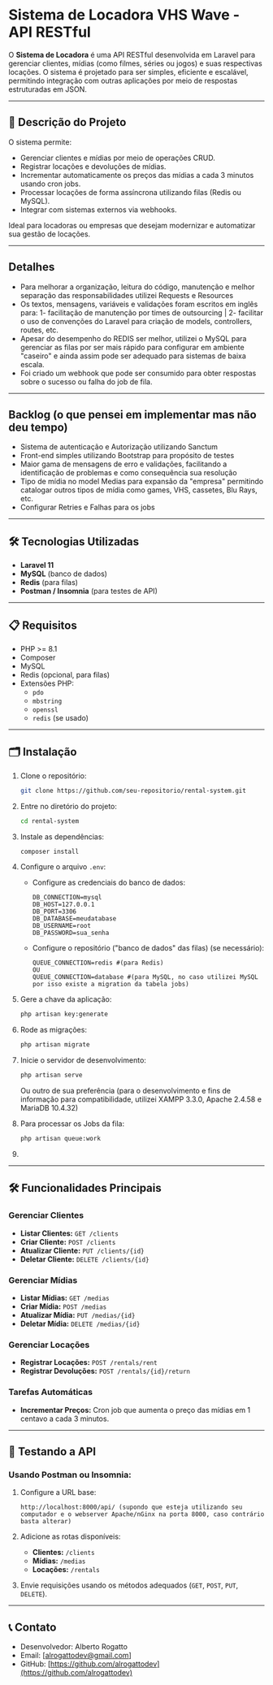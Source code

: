 # Sistema de Locadora VHS Wave - API RESTful

O **Sistema de Locadora** é uma API RESTful desenvolvida em Laravel para gerenciar clientes, mídias (como filmes, séries ou jogos) e suas respectivas locações. O sistema é projetado para ser simples, eficiente e escalável, permitindo integração com outras aplicações por meio de respostas estruturadas em JSON.

---

## 🚀 **Descrição do Projeto**

O sistema permite:
- Gerenciar clientes e mídias por meio de operações CRUD.
- Registrar locações e devoluções de mídias.
- Incrementar automaticamente os preços das mídias a cada 3 minutos usando cron jobs.
- Processar locações de forma assíncrona utilizando filas (Redis ou MySQL).
- Integrar com sistemas externos via webhooks.

Ideal para locadoras ou empresas que desejam modernizar e automatizar sua gestão de locações.

---

## Detalhes
- Para melhorar a organização, leitura do código, manutenção e melhor separação das responsabilidades utilizei Requests e Resources 
- Os textos, mensagens, variáveis e validações foram escritos em inglês para: 1- facilitação de manutenção por times de outsourcing | 2- facilitar o uso de convenções do Laravel para criação de models, controllers, routes, etc.
- Apesar do desempenho do REDIS ser melhor, utilizei o MySQL para gerenciar as filas por ser mais rápido para configurar em ambiente "caseiro" e ainda assim pode ser adequado para sistemas de baixa escala.
- Foi criado um webhook que pode ser consumido para obter respostas sobre o sucesso ou falha do job de fila.

---

## Backlog (o que pensei em implementar mas não deu tempo)
- Sistema de autenticação e Autorização utilizando Sanctum
- Front-end simples utilizando Bootstrap para propósito de testes
- Maior gama de mensagens de erro e validações, facilitando a identificação de problemas e como consequência sua resolução
- Tipo de mídia no model Medias para expansão da "empresa" permitindo catalogar outros tipos de mídia como games, VHS, cassetes, Blu Rays, etc.
- Configurar Retries e Falhas para os jobs
---

## 🛠️ **Tecnologias Utilizadas**

- **Laravel 11**
- **MySQL** (banco de dados)
- **Redis** (para filas)
- **Postman / Insomnia** (para testes de API)

---

## 📋 **Requisitos**

- PHP >= 8.1
- Composer
- MySQL
- Redis (opcional, para filas)
- Extensões PHP:
  - `pdo`
  - `mbstring`
  - `openssl`
  - `redis` (se usado)

---

## 🗂️ **Instalação**

1. Clone o repositório:
   ```bash
   git clone https://github.com/seu-repositorio/rental-system.git
   ```

2. Entre no diretório do projeto:
   ```bash
   cd rental-system
   ```

3. Instale as dependências:
   ```bash
   composer install
   ```

4. Configure o arquivo `.env`:
   - Configure as credenciais do banco de dados:
     ```env
     DB_CONNECTION=mysql
     DB_HOST=127.0.0.1
     DB_PORT=3306
     DB_DATABASE=meudatabase
     DB_USERNAME=root
     DB_PASSWORD=sua_senha
     ```
   - Configure o repositório ("banco de dados" das filas) (se necessário):
     ```env
     QUEUE_CONNECTION=redis #(para Redis)
     OU
     QUEUE_CONNECTION=database #(para MySQL, no caso utilizei MySQL por isso existe a migration da tabela jobs)
     ```

5. Gere a chave da aplicação:
   ```bash
   php artisan key:generate
   ```

6. Rode as migrações:
   ```bash
   php artisan migrate
   ```

7. Inicie o servidor de desenvolvimento:
   ```bash
   php artisan serve 
   ```
   Ou outro de sua preferência (para o desenvolvimento e fins de informação para compatibilidade, utilizei XAMPP 3.3.0, Apache 2.4.58 e MariaDB 10.4.32)

8. Para processar os Jobs da fila: 
    ```bash
    php artisan queue:work
    ```
9. 

---

## 🛠️ **Funcionalidades Principais**

### **Gerenciar Clientes**
- **Listar Clientes:** `GET /clients`
- **Criar Cliente:** `POST /clients`
- **Atualizar Cliente:** `PUT /clients/{id}`
- **Deletar Cliente:** `DELETE /clients/{id}`

### **Gerenciar Mídias**
- **Listar Mídias:** `GET /medias`
- **Criar Mídia:** `POST /medias`
- **Atualizar Mídia:** `PUT /medias/{id}`
- **Deletar Mídia:** `DELETE /medias/{id}`

### **Gerenciar Locações**
- **Registrar Locações:** `POST /rentals/rent`
- **Registrar Devoluções:** `POST /rentals/{id}/return`

### **Tarefas Automáticas**
- **Incrementar Preços:** Cron job que aumenta o preço das mídias em 1 centavo a cada 3 minutos.

---

## 🔧 **Testando a API**

### Usando Postman ou Insomnia:
1. Configure a URL base:
   ```plaintext
   http://localhost:8000/api/ (supondo que esteja utilizando seu computador e o webserver Apache/nGinx na porta 8000, caso contrário basta alterar)
   ```

2. Adicione as rotas disponíveis:
   - **Clientes:** `/clients`
   - **Mídias:** `/medias`
   - **Locações:** `/rentals`

3. Envie requisições usando os métodos adequados (`GET`, `POST`, `PUT`, `DELETE`).

---

## 📞 **Contato**

- Desenvolvedor: Alberto Rogatto
- Email: [alrogattodev@gmail.com]
- GitHub: [https://github.com/alrogattodev](https://github.com/alrogattodev)


